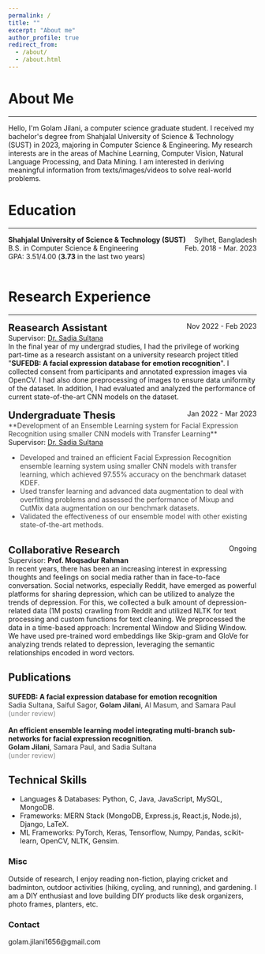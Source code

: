 ```yaml
---
permalink: /
title: ""
excerpt: "About me"
author_profile: true
redirect_from: 
  - /about/
  - /about.html
---
```


# About Me
---------------------
Hello, I'm Golam Jilani, a computer science graduate student. I received my bachelor's degree from Shahjalal University of Science & Technology (SUST) in 2023, majoring in Computer Science & Engineering. My research interests are in the areas of Machine Learning, Computer Vision, Natural Language Processing, and Data Mining. I am interested in deriving meaningful information from texts/images/videos to solve real-world problems.

# Education
--------------------
<div style="display: flex; justify-content: space-between;">
    <div><strong>Shahjalal University of Science & Technology (SUST)</strong></div>
    <div>Sylhet, Bangladesh</div>
</div>
<div style="display: flex; justify-content: space-between;">
    <div>B.S. in Computer Science & Engineering </div>
    <div>Feb. 2018 - Mar. 2023</div>
</div>
<div style="display: flex; justify-content: space-between;">
    <div>GPA: 3.51/4.00 (<b>3.73</b> in the last two years)</div>
    <div></div>
</div><br>


# Research Experience
---------------------
<div style="display: flex; justify-content: space-between;">
    <div style="font-size: 20px;"><strong>Reasearch Assistant</strong></div>
    <div>Nov 2022 - Feb 2023</div>
</div> 
Supervisor: <a href="https://www.sust.edu/d/cse/faculty-profile-detail/44" target="_blank"> Dr. Sadia Sultana</a> <br>
<div>
  In the final year of my undergrad studies, I had the privilege of working part-time as a research assistant on a university research project titled "<strong>SUFEDB: A facial expression database for emotion recognition</strong>". I collected consent from participants and annotated expression images via OpenCV. I had also done preprocessing of images to ensure data uniformity of the dataset. In addition, I had evaluated and analyzed the performance of current state-of-the-art CNN models on the dataset.
</div> <br>

<div style="display: flex; justify-content: space-between;">
    <div style="font-size: 20px;"><strong>Undergraduate Thesis</strong></div>
    <div>Jan 2022 - Mar 2023</div>
</div>
<span style="opacity: 0.8;"> **Development of an Ensemble Learning system for Facial Expression Recognition using smaller CNN models with Transfer
Learning** </span> <br/>
Supervisor: <a href="https://www.sust.edu/d/cse/faculty-profile-detail/44" target="_blank"> Dr. Sadia Sultana</a> <br>
<div>
<ul style="opacity: 0.8;">
  <li>Developed and trained an efficient Facial Expression Recognition ensemble learning system using smaller CNN models with transfer learning, which achieved 97.55% accuracy on the benchmark dataset KDEF.</li>
  <li>Used transfer learning and advanced data augmentation to deal with overfitting problems and assessed the performance of Mixup and CutMix data augmentation on our benchmark datasets. </li>
  <li> Validated the effectiveness of our ensemble model with other existing state-of-the-art methods.</li>
</ul> <br>

<div style="display: flex; justify-content: space-between;">
    <div style="font-size: 20px;"><strong>Collaborative Research</strong></div>
    <div>Ongoing</div>
</div>
Supervisor: <strong>Prof. Moqsadur Rahman</strong> <br>
<div>
In recent years, there has been an increasing interest in expressing thoughts and feelings on social media rather than in face-to-face conversation. Social networks, especially Reddit, have emerged as powerful platforms for sharing depression, which can be utilized to analyze the trends of depression. For this, we collected a bulk amount of depression-related data (1M posts) crawling from Reddit and utilized NLTK for text processing and custom functions for text cleaning. We preprocessed the data in a time-based approach: Incremental Window and Sliding Window. We have used pre-trained word embeddings like Skip-gram and GloVe for analyzing trends related to depression, leveraging the semantic relationships encoded in word vectors.


<h2>  Publications </h2>
<div>
  <strong>SUFEDB: A facial expression database for emotion recognition</strong> <br/>
  <span style="opacity: 0.9;">Sadia Sultana, Saiful Sagor, <strong>Golam Jilani</strong>, Al Masum, and Samara Paul </span> <br/>
<span style="opacity: 0.5;">(under review)</span>
</div> <br>

<div>
  <strong>An efficient ensemble learning model integrating multi-branch sub-networks for facial expression recognition.</strong> <br/>
<span style="opacity: 0.9;"><strong>Golam Jilani</strong>, Samara Paul, and Sadia Sultana </span> <br/>
<span style="opacity: 0.5;">(under review)</span> 
</div>



<h2> Technical Skills </h2>
<ul>
  <li>Languages & Databases: Python, C, Java, JavaScript, MySQL, MongoDB. </li>
  <li>Frameworks: MERN Stack (MongoDB, Express.js, React.js, Node.js), Django, LaTeX. </li>
  <li>ML Frameworks: PyTorch, Keras, Tensorflow, Numpy, Pandas, scikit-learn, OpenCV, NLTK, Gensim.</li>
</ul>


<h3> Misc </h3>

Outside of research, I enjoy reading non-fiction, playing cricket and badminton, outdoor activities (hiking, cycling, and running), and gardening. I am a DIY enthusiast and love building DIY products like desk organizers, photo frames, planters, etc.

<h3>Contact</h3>
golam.jilani1656@gmail.com


